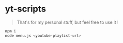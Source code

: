 # yt-scripts

>That's for my personal stuff, but feel free to use it !

```bash
npm i
node menu.js <youtube-playlist-url>
```
